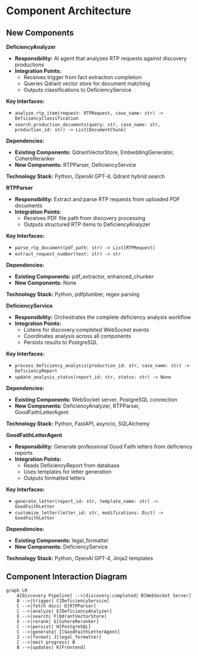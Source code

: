 # Component Architecture

## New Components

**DeficiencyAnalyzer**
- **Responsibility:** AI agent that analyzes RTP requests against discovery productions
- **Integration Points:** 
  - Receives trigger from fact extraction completion
  - Queries Qdrant vector store for document matching
  - Outputs classifications to DeficiencyService

**Key Interfaces:**
- `analyze_rtp_item(request: RTPRequest, case_name: str) -> DeficiencyClassification`
- `search_production_documents(query: str, case_name: str, production_id: str) -> List[DocumentChunk]`

**Dependencies:**
- **Existing Components:** QdrantVectorStore, EmbeddingGenerator, CohereReranker
- **New Components:** RTPParser, DeficiencyService

**Technology Stack:** Python, OpenAI GPT-4, Qdrant hybrid search

**RTPParser**
- **Responsibility:** Extract and parse RTP requests from uploaded PDF documents
- **Integration Points:**
  - Receives PDF file path from discovery processing
  - Outputs structured RTP items to DeficiencyAnalyzer

**Key Interfaces:**
- `parse_rtp_document(pdf_path: str) -> List[RTPRequest]`
- `extract_request_number(text: str) -> str`

**Dependencies:**
- **Existing Components:** pdf_extractor, enhanced_chunker
- **New Components:** None

**Technology Stack:** Python, pdfplumber, regex parsing

**DeficiencyService**
- **Responsibility:** Orchestrates the complete deficiency analysis workflow
- **Integration Points:**
  - Listens for discovery:completed WebSocket events
  - Coordinates analysis across all components
  - Persists results to PostgreSQL

**Key Interfaces:**
- `process_deficiency_analysis(production_id: str, case_name: str) -> DeficiencyReport`
- `update_analysis_status(report_id: str, status: str) -> None`

**Dependencies:**
- **Existing Components:** WebSocket server, PostgreSQL connection
- **New Components:** DeficiencyAnalyzer, RTPParser, GoodFaithLetterAgent

**Technology Stack:** Python, FastAPI, asyncio, SQLAlchemy

**GoodFaithLetterAgent**
- **Responsibility:** Generate professional Good Faith letters from deficiency reports
- **Integration Points:**
  - Reads DeficiencyReport from database
  - Uses templates for letter generation
  - Outputs formatted letters

**Key Interfaces:**
- `generate_letter(report_id: str, template_name: str) -> GoodFaithLetter`
- `customize_letter(letter_id: str, modifications: Dict) -> GoodFaithLetter`

**Dependencies:**
- **Existing Components:** legal_formatter
- **New Components:** DeficiencyService

**Technology Stack:** Python, OpenAI GPT-4, Jinja2 templates

## Component Interaction Diagram

```mermaid
graph LR
    A[Discovery Pipeline] -->|discovery:completed| B[WebSocket Server]
    B -->|trigger| C[DeficiencyService]
    C -->|fetch docs| D[RTPParser]
    C -->|analyze| E[DeficiencyAnalyzer]
    E -->|search| F[QdrantVectorStore]
    E -->|rerank| G[CohereReranker]
    C -->|persist| H[PostgreSQL]
    C -->|generate| I[GoodFaithLetterAgent]
    I -->|format| J[legal_formatter]
    C -->|emit progress| B
    B -->|updates| K[Frontend]
```
